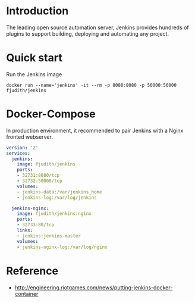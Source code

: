 # Introduction

The leading open source automation server, Jenkins provides hundreds of plugins to support building, deploying and automating any project.

# Quick start
Run the Jenkins image

`docker run --name='jenkins' -it --rm -p 8080:8080 -p 50000:50000 fjudith/jenkins`

# Docker-Compose
In production environment, it recommended to pair Jenkins with a Nginx fronted webserver.

```yaml
version: '2'
services:
  jenkins:
    image: fjudith/jenkins
    ports:
    - 32731:8080/tcp
    - 32732:50000/tcp
    volumes:
    - jenkins-data:/var/jenkins_home
    - jenkins-log:/var/log/jenkins

  jenkins-nginx:
    image: fjudith/jenkins:nginx
    ports:
    - 32733:80/tcp
    links:
    - jenkins:jenkins-master
    volumes:
    - jenkins-nginx-log:/var/log/nginx
```

# Reference

* http://engineering.riotgames.com/news/putting-jenkins-docker-container